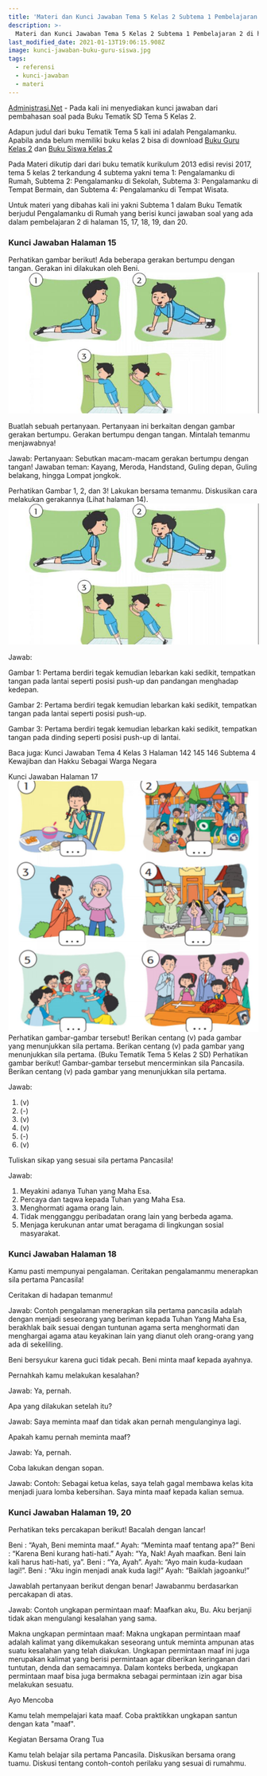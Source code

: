 ```yaml
---
title: 'Materi dan Kunci Jawaban Tema 5 Kelas 2 Subtema 1 Pembelajaran 2'
description: >-
  Materi dan Kunci Jawaban Tema 5 Kelas 2 Subtema 1 Pembelajaran 2 di halaman 15, 17, 18, 19, dan 20.
last_modified_date: 2021-01-13T19:06:15.908Z
image: kunci-jawaban-buku-guru-siswa.jpg
tags:
  - referensi
  - kunci-jawaban
  - materi
---
```



[Administrasi.Net](https://administrasi.net "Administrasi.Net") - Pada kali ini menyediakan kunci jawaban dari pembahasan soal pada Buku Tematik SD Tema 5 Kelas 2.

Adapun judul dari buku Tematik Tema 5 kali ini adalah Pengalamanku. Apabila anda belum memiliki buku kelas 2 bisa di download [Buku Guru Kelas 2](https://administrasi.net/bse/buku-guru-kelas-2-revisi-2017 "Buku Guru Kelas 2") dan [Buku Siswa Kelas 2](https://administrasi.net/bse/download-buku-siswa-kelas-2-revisi-2017 "Buku Siswa Kelas 2")

Pada Materi dikutip dari dari buku tematik kurikulum 2013 edisi revisi 2017, tema 5 kelas 2 terkandung 4 subtema yakni tema 1: Pengalamanku di Rumah, Subtema 2: Pengalamanku di Sekolah, Subtema 3: Pengalamanku di Tempat Bermain, dan Subtema 4: Pengalamanku di Tempat Wisata.

Untuk materi yang dibahas kali ini yakni Subtema 1 dalam Buku Tematik berjudul Pengalamanku di Rumah yang berisi kunci jawaban soal yang ada dalam pembelajaran 2 di halaman 15, 17, 18, 19, dan 20.

### Kunci Jawaban Halaman 15

Perhatikan gambar berikut! Ada beberapa gerakan bertumpu dengan tangan. Gerakan ini dilakukan oleh Beni.
![Kunci jawaban halaman 14](/img/tema-5-kelas-2-halaman-14.jpg "Kunci jawaban halaman 14")

Buatlah sebuah pertanyaan. Pertanyaan ini berkaitan dengan gambar gerakan bertumpu. Gerakan bertumpu dengan tangan. Mintalah temanmu menjawabnya!

Jawab:
Pertanyaan: Sebutkan macam-macam gerakan bertumpu dengan tangan!
Jawaban teman: Kayang, Meroda, Handstand, Guling depan, Guling belakang, hingga Lompat jongkok.


Perhatikan Gambar 1, 2, dan 3! Lakukan bersama temanmu. Diskusikan cara melakukan gerakannya (Lihat halaman 14).
![Kunci jawaban halaman 14](/img/tema-5-kelas-2-halaman-14.jpg "Kunci jawaban halaman 14")

Jawab:

Gambar 1: Pertama berdiri tegak kemudian lebarkan kaki sedikit, tempatkan tangan pada lantai seperti posisi push-up dan pandangan menghadap kedepan.

Gambar 2: Pertama berdiri tegak kemudian lebarkan kaki sedikit, tempatkan tangan pada lantai seperti posisi push-up.

Gambar 3: Pertama berdiri tegak kemudian lebarkan kaki sedikit, tempatkan tangan pada dinding seperti posisi push-up di lantai.

Baca juga: Kunci Jawaban Tema 4 Kelas 3 Halaman 142 145 146 Subtema 4 Kewajiban dan Hakku Sebagai Warga Negara

Kunci Jawaban Halaman 17
![Kunci jawaban halaman 17](/img/tema-5-kelas-2-halaman-17.jpg "Kunci jawaban halaman 17")
Perhatikan gambar-gambar tersebut! Berikan centang (v) pada gambar yang menunjukkan sila pertama.
Berikan centang (v) pada gambar yang menunjukkan sila pertama. (Buku Tematik Tema 5 Kelas 2 SD)
Perhatikan gambar berikut! Gambar-gambar tersebut mencerminkan sila Pancasila. Berikan centang (v) pada gambar yang menunjukkan sila pertama.

Jawab:
1. (v)
2. (-)
3. (v)
4. (v)
5. (-)
6. (v)

Tuliskan sikap yang sesuai sila pertama Pancasila!

Jawab:
1. Meyakini adanya Tuhan yang Maha Esa.
2. Percaya dan taqwa kepada Tuhan yang Maha Esa.
3. Menghormati agama orang lain.
4. Tidak mengganggu peribadatan orang lain yang berbeda agama.
5. Menjaga kerukunan antar umat beragama di lingkungan sosial masyarakat.

### Kunci Jawaban Halaman 18

Kamu pasti mempunyai pengalaman. Ceritakan pengalamanmu menerapkan sila pertama Pancasila!

Ceritakan di hadapan temanmu!

Jawab:
Contoh pengalaman menerapkan sila pertama pancasila adalah dengan menjadi seseorang yang beriman kepada Tuhan Yang Maha Esa, berakhlak baik sesuai dengan tuntunan agama serta menghormati dan menghargai agama atau keyakinan lain yang dianut oleh orang-orang yang ada di sekeliling.

Beni bersyukur karena guci tidak pecah.
Beni minta maaf kepada ayahnya.

Pernahkah kamu melakukan kesalahan?

Jawab:
Ya, pernah.

Apa yang dilakukan setelah itu?

Jawab:
Saya meminta maaf dan tidak akan pernah mengulanginya lagi.

Apakah kamu pernah meminta maaf?

Jawab:
Ya, pernah.

Coba lakukan dengan sopan.

Jawab:
Contoh: Sebagai ketua kelas, saya telah gagal membawa kelas kita menjadi juara lomba kebersihan. Saya minta maaf kepada kalian semua.

### Kunci Jawaban Halaman 19, 20

Perhatikan teks percakapan berikut!
Bacalah dengan lancar!

Beni : “Ayah, Beni meminta maaf.“
Ayah: “Meminta maaf tentang apa?”
Beni : “Karena Beni kurang hati-hati.”
Ayah: “Ya, Nak! Ayah maafkan. Beni lain kali harus hati-hati, ya”.
Beni : “Ya, Ayah”.
Ayah: “Ayo main kuda-kudaan lagi!”.
Beni : “Aku ingin menjadi anak kuda lagi!”
Ayah: “Baiklah jagoanku!”

Jawablah pertanyaan berikut dengan benar! Jawabanmu berdasarkan percakapan di atas.

Jawab:
Contoh ungkapan permintaan maaf:
Maafkan aku, Bu. Aku berjanji tidak akan mengulangi kesalahan yang sama.

Makna ungkapan permintaan maaf:
Makna ungkapan permintaan maaf adalah kalimat yang dikemukakan seseorang untuk meminta ampunan atas suatu kesalahan yang telah diakukan. Ungkapan permintaan maaf ini juga merupakan kalimat yang berisi permintaan agar diberikan keringanan dari tuntutan, denda dan semacamnya. Dalam konteks berbeda, ungkapan permintaan maaf bisa juga bermakna sebagai permintaan izin agar bisa melakukan sesuatu.

Ayo Mencoba

Kamu telah mempelajari kata maaf. Coba praktikkan ungkapan santun dengan kata "maaf".

Kegiatan Bersama Orang Tua

Kamu telah belajar sila pertama Pancasila. Diskusikan bersama orang tuamu. Diskusi tentang contoh-contoh perilaku yang sesuai di rumahmu.

